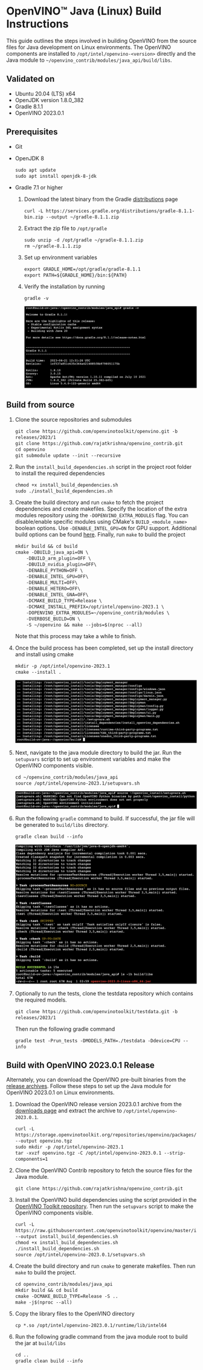 # OpenVINO™ Java (Linux) Build Instructions

This guide outlines the steps involved in building OpenVINO from the source files for Java development on Linux environments. The OpenVINO components are installed to `/opt/intel/openvino-<version>` directly and the Java module to `~/openvino_contrib/modules/java_api/build/libs`.

## Validated on

- Ubuntu 20.04 (LTS) x64
- OpenJDK version 1.8.0_382
- Gradle 8.1.1
- OpenVINO 2023.0.1

## Prerequisites

- Git
- OpenJDK 8
    ```
    sudo apt update
    sudo apt install openjdk-8-jdk
    ```
- Gradle 7.1 or higher

    1. Download the latest binary from the Gradle [distributions](https://services.gradle.org/distributions/) page

        ```
        curl -L https://services.gradle.org/distributions/gradle-8.1.1-bin.zip --output ~/gradle-8.1.1.zip
        ```

    2. Extract the zip file to `/opt/gradle`

        ```
        sudo unzip -d /opt/gradle ~/gradle-8.1.1.zip
        rm ~/gradle-8.1.1.zip
        ```

    3. Set up environment variables

        ```
        export GRADLE_HOME=/opt/gradle/gradle-8.1.1
        export PATH=${GRADLE_HOME}/bin:${PATH}
        ```

    4. Verify the installation by running

        ```
        gradle -v
        ```

        ![gradle.png](img/gradle.png)

## Build from source

1. Clone the source repositories and submodules

    ```
    git clone https://github.com/openvinotoolkit/openvino.git -b releases/2023/1
    git clone https://github.com/rajatkrishna/openvino_contrib.git 
    cd openvino
    git submodule update --init --recursive
    ```

2. Run the `install_build_dependencies.sh` script in the project root folder to install the required dependencies

    ```
    chmod +x install_build_dependencies.sh
    sudo ./install_build_dependencies.sh
    ```

3. Create the build directory and run `cmake` to fetch the project dependencies and create makefiles. Specify the location of the extra modules repository using the `-DOPENVINO_EXTRA_MODULES` flag. You can disable/enable specific modules using CMake's `BUILD_<module_name>` boolean options. Use `-DENABLE_INTEL_GPU=ON` for GPU support. Additional build options can be found [here](https://github.com/openvinotoolkit/openvino_contrib.git). Finally, run `make` to build the project

    ```
    mkdir build && cd build
    cmake -DBUILD_java_api=ON \
        -DBUILD_arm_plugin=OFF \   
        -DBUILD_nvidia_plugin=OFF\
        -DENABLE_PYTHON=OFF \
        -DENABLE_INTEL_GPU=OFF\
        -DENABLE_MULTI=OFF\
        -DENABLE_HETERO=OFF\
        -DENABLE_INTEL_GNA=OFF\
        -DCMAKE_BUILD_TYPE=Release \
        -DCMAKE_INSTALL_PREFIX=/opt/intel/openvino-2023.1 \
        -DOPENVINO_EXTRA_MODULES=~/openvino_contrib/modules \
        -DVERBOSE_BUILD=ON \
        -S ~/openvino && make --jobs=$(nproc --all)
    ```

    Note that this process may take a while to finish.

4. Once the build process has been completed, set up the install directory and install using cmake

    ```
    mkdir -p /opt/intel/openvino-2023.1
    cmake --install .
    ```

    ![cmake-install.png](img/cmake-install.png)
    
5. Next, navigate to the java module directory to build the jar. Run the `setupvars` script to set up environment variables and make the OpenVINO components visible.

    ```
    cd ~/openvino_contrib/modules/java_api
    source /opt/intel/openvino-2023.1/setupvars.sh
    ```

    ![setupvars.png](img/setupvars.png)

6. Run the following `gradle` command to build. If successful, the jar file will be generated to `build/libs` directory.

    ```
    gradle clean build --info
    ```

    ![gradle-build.png](img/gradle-build.png)

7. Optionally to run the tests, clone the testdata repository which contains the required models. 

    ```
    git clone https://github.com/openvinotoolkit/testdata.git -b releases/2023/1
    ```

    Then run the following gradle command 

    ```
    gradle test -Prun_tests -DMODELS_PATH=./testdata -Ddevice=CPU --info
    ```

## Build with OpenVINO 2023.0.1 Release

Alternately, you can download the OpenVINO pre-built binaries from the [release archives](https://storage.openvinotoolkit.org/repositories/openvino/packages/2023.0.1). Follow these steps to set up the Java module for OpenVINO 2023.0.1 on Linux environments.

1. Download the OpenVINO release version 2023.0.1 archive from the [downloads page](https://storage.openvinotoolkit.org/repositories/openvino/packages/2023.0.1/linux) and extract the archive to `/opt/intel/openvino-2023.0.1`. 

    ```
    curl -L https://storage.openvinotoolkit.org/repositories/openvino/packages/2023.0.1/linux/l_openvino_toolkit_ubuntu20_2023.0.1.11005.fa1c41994f3_x86_64.tgz --output openvino.tgz
    sudo mkdir -p /opt/intel/openvino-2023.1
    tar -xvzf openvino.tgz -C /opt/intel/openvino-2023.0.1 --strip-components=1
    ```

2. Clone the OpenVINO Contrib repository to fetch the source files for the Java module.
   
    ```
    git clone https://github.com/rajatkrishna/openvino_contrib.git
    ```

3. Install the OpenVINO build dependencies using the script provided in the [OpenVINO Toolkit repository](https://github.com/openvinotoolkit/openvino). Then run the `setupvars` script to make the OpenVINO components visible.

    ```
    curl -L https://raw.githubusercontent.com/openvinotoolkit/openvino/master/install_build_dependencies.sh --output install_build_dependencies.sh
    chmod +x install_build_dependencies.sh
    ./install_build_dependencies.sh
    source /opt/intel/openvino-2023.0.1/setupvars.sh
    ```

4. Create the build directory and run `cmake` to generate makefiles. Then run `make` to build the project.

    ```
    cd openvino_contrib/modules/java_api
    mkdir build && cd build
    cmake -DCMAKE_BUILD_TYPE=Release -S ..
    make -j$(nproc --all)
    ```

5. Copy the library files to the OpenVINO directory

    ```
    cp *.so /opt/intel/openvino-2023.0.1/runtime/lib/intel64
    ```

6. Run the following gradle command from the java module root to build the jar at `build/libs`

    ```
    cd ..
    gradle clean build --info
    ```

